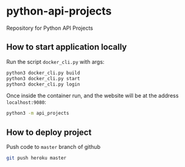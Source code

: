 # python-api-projects
Repository for Python API Projects

## How to start application locally
Run the script `docker_cli.py` with args:
```bash
python3 docker_cli.py build
python3 docker_cli.py start
python3 docker_cli.py login
```

Once inside the container run, and the website will be at the address `localhost:9080`:
```bash
python3 -m api_projects
```

## How to deploy project
Push code to `master` branch of github
```bash
git push heroku master
```
